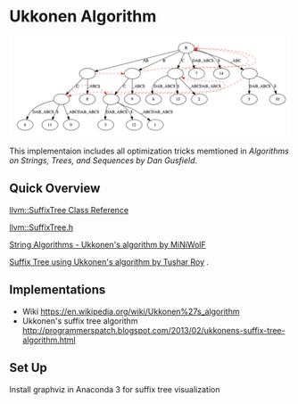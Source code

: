 # Ukkonen Algorithm

![image-20210828005352148](image-20210828005348029.png)

This implementaion includes all optimization tricks memtioned in *Algorithms on Strings, Trees, and Sequences by Dan Gusfield*. 

## Quick Overview

[llvm::SuffixTree Class Reference](https://www.llvm.org/doxygen/classllvm_1_1SuffixTree.html)

[llvm::SuffixTree.h](https://www.llvm.org/doxygen/SuffixTree_8h_source.html)

[String Algorithms - Ukkonen's algorithm by MiNiWolF](https://www.youtube.com/watch?v=WbLKFzqvacg)

[Suffix Tree using Ukkonen's algorithm by Tushar Roy](https://www.youtube.com/watch?v=aPRqocoBsFQ) . 

## Implementations

- Wiki https://en.wikipedia.org/wiki/Ukkonen%27s_algorithm
- Ukkonen's suffix tree algorithm http://programmerspatch.blogspot.com/2013/02/ukkonens-suffix-tree-algorithm.html

## Set Up

Install graphviz in Anaconda 3 for suffix tree visualization


